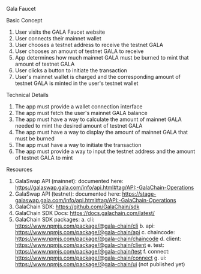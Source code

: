 Gala Faucet

Basic Concept

1. User visits the GALA Faucet website
2. User connects their mainnet wallet
3. User chooses a testnet address to receive the testnet GALA
4. User chooses an amount of testnet GALA to receive
5. App determines how much mainnet GALA must be burned to mint that amount of testnet GALA
6. User clicks a button to initiate the transaction
7. User's mainnet wallet is charged and the corresponding amount of testnet GALA is minted in the user's testnet wallet

Technical Details

1. The app must provide a wallet connection interface
2. The app must fetch the user's mainnet GALA balance
3. The app must have a way to calculate the amount of mainnet GALA needed to mint the desired amount of testnet GALA
4. The app must have a way to display the amount of mainnet GALA that must be burned
5. The app must have a way to initiate the transaction
6. The app must provide a way to input the testnet address and the amount of testnet GALA to mint

Resources

1. GalaSwap API (mainnet): documented here: https://galaswap.gala.com/info/api.html#tag/API:-GalaChain-Operations
2. GalaSwap API (testnet): documented here: https://stage-galaswap.gala.com/info/api.html#tag/API:-GalaChain-Operations
3. GalaChain SDK: https://github.com/GalaChain/sdk
4. GalaChain SDK Docs: https://docs.galachain.com/latest/
5. GalaChain SDK packages:
    a. cli: https://www.npmjs.com/package/@gala-chain/cli
    b. api: https://www.npmjs.com/package/@gala-chain/api
    c. chaincode: https://www.npmjs.com/package/@gala-chain/chaincode
    d. client: https://www.npmjs.com/package/@gala-chain/client
    e. test: https://www.npmjs.com/package/@gala-chain/test
    f. connect: https://www.npmjs.com/package/@gala-chain/connect
    g. ui: https://www.npmjs.com/package/@gala-chain/ui (not published yet)

